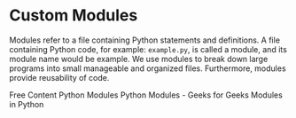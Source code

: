 # Custom Modules

Modules refer to a file containing Python statements and definitions. A file containing Python code, for example: `example.py`, is called a module, and its module name would be example. We use modules to break down large programs into small manageable and organized files. Furthermore, modules provide reusability of code.

<ResourceGroupTitle>Free Content</ResourceGroupTitle>
<BadgeLink colorScheme='blue' badgeText='Official Reference' href='https://docs.python.org/3/tutorial/modules.html'>Python Modules</BadgeLink>
<BadgeLink colorScheme='yellow' badgeText='Read' href='https://www.geeksforgeeks.org/python-modules/'>Python Modules - Geeks for Geeks</BadgeLink>
<BadgeLink colorScheme='yellow' badgeText='Read' href='https://www.programiz.com/python-programming/modules'>Modules in Python</BadgeLink>
